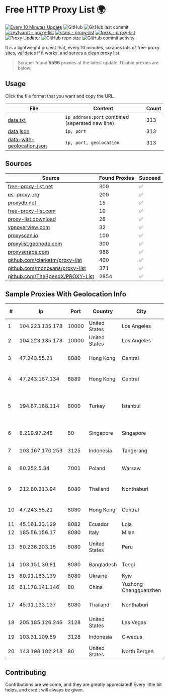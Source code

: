 
# Free HTTP Proxy List 🌍

[![Every 10 Minutes Update](https://github.com/mertguvencli/http-proxy-list/actions/workflows/main.yml/badge.svg?branch=main)](https://github.com/mertguvencli/http-proxy-list/actions/workflows/main.yml)
![GitHub](https://img.shields.io/github/license/mertguvencli/http-proxy-list)
![GitHub last commit](https://img.shields.io/github/last-commit/mertguvencli/http-proxy-list)
[![zevtyardt - proxy-list](https://img.shields.io/static/v1?label=zevtyardt&message=proxy-list&color=blue&logo=github)](https://github.com/zevtyardt/proxy-list "Go to GitHub repo")
[![stars - proxy-list](https://img.shields.io/github/stars/zevtyardt/proxy-list?style=social)](https://github.com/zevtyardt/proxy-list)
[![forks - proxy-list](https://img.shields.io/github/forks/zevtyardt/proxy-list?style=social)](https://github.com/zevtyardt/proxy-list)
[![Proxy Updater](https://github.com/zevtyardt/proxy-list/workflows/Proxy%20Updater/badge.svg)](https://github.com/zevtyardt/proxy-list/actions?query=workflow:"Proxy+Updater")
![GitHub repo size](https://img.shields.io/github/repo-size/zevtyardt/proxy-list)
[![GitHub commit activity](https://img.shields.io/github/commit-activity/m/zevtyardt/proxy-list?logo=commits)](https://github.com/zevtyardt/proxy-list/commits/main)

It is a lightweight project that, every 10 minutes, scrapes lots of free-proxy sites, validates if it works, and serves a clean proxy list.

> Scraper found **5596** proxies at the latest update. Usable proxies are below.

## Usage

Click the file format that you want and copy the URL.

|File|Content|Count|
|----|-------|-----|
|[data.txt](https://raw.githubusercontent.com/mertguvencli/http-proxy-list/main/proxy-list/data.txt)|`ip_address:port` combined (seperated new line)|313|
|[data.json](https://raw.githubusercontent.com/mertguvencli/http-proxy-list/main/proxy-list/data.json)|`ip, port`|313|
|[data-with-geolocation.json](https://raw.githubusercontent.com/mertguvencli/http-proxy-list/main/proxy-list/data-with-geolocation.json)|`ip, port, geolocation`|313|

## Sources

|Source|Found Proxies|Succeed|
|------|-------------|-------|
|[free-proxy-list.net](https://free-proxy-list.net)|300|✅|
|[us-proxy.org](https://www.us-proxy.org)|200|✅|
|[proxydb.net](http://proxydb.net)|15|✅|
|[free-proxy-list.com](https://free-proxy-list.com/?page=&port=&type%5B%5D=http&type%5B%5D=https&up_time=0&search=Search)|10|✅|
|[proxy-list.download](https://www.proxy-list.download/HTTP)|26|✅|
|[vpnoverview.com](https://vpnoverview.com/privacy/anonymous-browsing/free-proxy-servers)|32|✅|
|[proxyscan.io](https://www.proxyscan.io)|100|✅|
|[proxylist.geonode.com](https://proxylist.geonode.com/api/proxy-list?limit=300&page=1&sort_by=lastChecked&sort_type=desc&protocols=http,https)|300|✅|
|[proxyscrape.com](https://api.proxyscrape.com/v2/?request=displayproxies&protocol=http&timeout=10000&country=all&ssl=all&anonymity=all)|988|✅|
|[github.com/clarketm/proxy-list](https://raw.githubusercontent.com/clarketm/proxy-list/master/proxy-list-raw.txt)|400|✅|
|[github.com/monosans/proxy-list](https://raw.githubusercontent.com/monosans/proxy-list/main/proxies/http.txt)|371|✅|
|[github.com/TheSpeedX/PROXY-List](https://raw.githubusercontent.com/TheSpeedX/PROXY-List/master/http.txt)|2854|✅|


## Sample Proxies With Geolocation Info

|#|Ip|Port|Country|City|Internet Service Provider|
|-|--|----|-------|----|-------------------------|
|1|104.223.135.178|10000|United States|Los Angeles|LayerHost|
|2|104.223.135.178|10000|United States|Los Angeles|LayerHost|
|3|47.243.55.21|8080|Hong Kong|Central|Alibaba (US) Technology Co., Ltd.|
|4|47.243.167.134|8889|Hong Kong|Central|Alibaba (US) Technology Co., Ltd.|
|5|194.87.188.114|8000|Turkey|Istanbul|Kadir Huseyin Tezcan Nosspeed Internet Teknolojileri|
|6|8.219.97.248|80|Singapore|Singapore|Alibaba (US) Technology Co., Ltd.|
|7|103.167.170.253|3125|Indonesia|Tangerang|PT Rajeg Media Telekomunikasi|
|8|80.252.5.34|7001|Poland|Warsaw|GWNET Autonomus System|
|9|212.80.213.94|8080|Thailand|Nonthaburi|Siamdata Communication Co.|
|10|47.243.55.21|8080|Hong Kong|Central|Alibaba (US) Technology Co., Ltd.|
|11|45.161.33.129|8082|Ecuador|Loja||
|12|185.56.156.17|8080|Italy|Milan|HAL Service SpA|
|13|50.236.203.15|8080|United States|Peru|Comcast Cable Communications, LLC|
|14|103.151.30.81|8080|Bangladesh|Tongi|Bright Star Network|
|15|80.91.163.139|8080|Ukraine|Kyiv|Pjsc Datagroup|
|16|61.178.141.146|80|China|Yuzhong Chengguanzhen|Chinanet|
|17|45.91.133.137|8080|Thailand|Nonthaburi|Siamdata Communication Co., ltd.|
|18|205.185.126.246|3128|United States|Las Vegas|FranTech Solutions|
|19|103.31.109.59|3128|Indonesia|Ciwedus|Koperasi PRIMKOKAS|
|20|143.198.182.218|80|United States|North Bergen|DigitalOcean, LLC|



## Contributing

Contributions are welcome, and they are greatly appreciated! Every
little bit helps, and credit will always be given.

